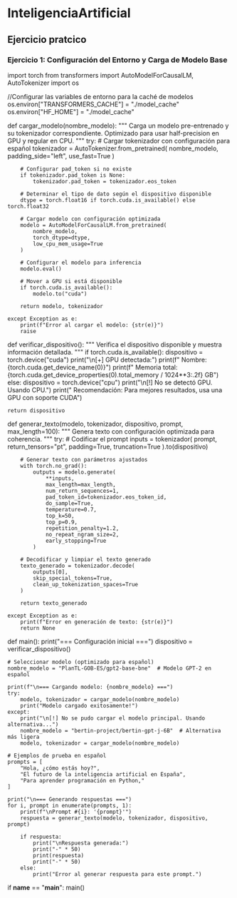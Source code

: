 # InteligenciaArtificial
## Ejercicio pratcico 
### Ejercicio 1: Configuración del Entorno y Carga de Modelo Base
import torch
from transformers import AutoModelForCausalLM, AutoTokenizer
import os

//Configurar las variables de entorno para la caché de modelos
os.environ["TRANSFORMERS_CACHE"] = "./model_cache"
os.environ["HF_HOME"] = "./model_cache"

def cargar_modelo(nombre_modelo):
    """
    Carga un modelo pre-entrenado y su tokenizador correspondiente.
    Optimizado para usar half-precision en GPU y regular en CPU.
    """
    try:
        # Cargar tokenizador con configuración para español
        tokenizador = AutoTokenizer.from_pretrained(
            nombre_modelo,
            padding_side="left",
            use_fast=True
        )
        
        # Configurar pad_token si no existe
        if tokenizador.pad_token is None:
            tokenizador.pad_token = tokenizador.eos_token

        # Determinar el tipo de dato según el dispositivo disponible
        dtype = torch.float16 if torch.cuda.is_available() else torch.float32
        
        # Cargar modelo con configuración optimizada
        modelo = AutoModelForCausalLM.from_pretrained(
            nombre_modelo,
            torch_dtype=dtype,
            low_cpu_mem_usage=True
        )
        
        # Configurar el modelo para inferencia
        modelo.eval()
        
        # Mover a GPU si está disponible
        if torch.cuda.is_available():
            modelo.to("cuda")
            
        return modelo, tokenizador
    
    except Exception as e:
        print(f"Error al cargar el modelo: {str(e)}")
        raise

def verificar_dispositivo():
    """
    Verifica el dispositivo disponible y muestra información detallada.
    """
    if torch.cuda.is_available():
        dispositivo = torch.device("cuda")
        print("\n[+] GPU detectada:")
        print(f"  Nombre: {torch.cuda.get_device_name(0)}")
        print(f"  Memoria total: {torch.cuda.get_device_properties(0).total_memory / 1024**3:.2f} GB")
    else:
        dispositivo = torch.device("cpu")
        print("\n[!] No se detectó GPU. Usando CPU.")
        print("  Recomendación: Para mejores resultados, usa una GPU con soporte CUDA")
    
    return dispositivo

def generar_texto(modelo, tokenizador, dispositivo, prompt, max_length=100):
    """
    Genera texto con configuración optimizada para coherencia.
    """
    try:
        # Codificar el prompt
        inputs = tokenizador(
            prompt, 
            return_tensors="pt",
            padding=True,
            truncation=True
        ).to(dispositivo)
        
        # Generar texto con parámetros ajustados
        with torch.no_grad():
            outputs = modelo.generate(
                **inputs,
                max_length=max_length,
                num_return_sequences=1,
                pad_token_id=tokenizador.eos_token_id,
                do_sample=True,
                temperature=0.7,
                top_k=50,
                top_p=0.9,
                repetition_penalty=1.2,
                no_repeat_ngram_size=2,
                early_stopping=True
            )
        
        # Decodificar y limpiar el texto generado
        texto_generado = tokenizador.decode(
            outputs[0], 
            skip_special_tokens=True,
            clean_up_tokenization_spaces=True
        )
        
        return texto_generado
    
    except Exception as e:
        print(f"Error en generación de texto: {str(e)}")
        return None

def main():
    print("=== Configuración inicial ===")
    dispositivo = verificar_dispositivo()
    
    # Seleccionar modelo (optimizado para español)
    nombre_modelo = "PlanTL-GOB-ES/gpt2-base-bne"  # Modelo GPT-2 en español
    
    print(f"\n=== Cargando modelo: {nombre_modelo} ===")
    try:
        modelo, tokenizador = cargar_modelo(nombre_modelo)
        print("Modelo cargado exitosamente!")
    except:
        print("\n[!] No se pudo cargar el modelo principal. Usando alternativa...")
        nombre_modelo = "bertin-project/bertin-gpt-j-6B"  # Alternativa más ligera
        modelo, tokenizador = cargar_modelo(nombre_modelo)
    
    # Ejemplos de prueba en español
    prompts = [
        "Hola, ¿cómo estás hoy?",
        "El futuro de la inteligencia artificial en España",
        "Para aprender programación en Python,"
    ]
    
    print("\n=== Generando respuestas ===")
    for i, prompt in enumerate(prompts, 1):
        print(f"\nPrompt #{i}: '{prompt}'")
        respuesta = generar_texto(modelo, tokenizador, dispositivo, prompt)
        
        if respuesta:
            print("\nRespuesta generada:")
            print("-" * 50)
            print(respuesta)
            print("-" * 50)
        else:
            print("Error al generar respuesta para este prompt.")

if __name__ == "__main__":
    main()

